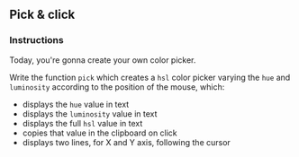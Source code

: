 ## Pick & click

### Instructions

Today, you're gonna create your own color picker.

Write the function `pick` which creates a `hsl` color picker varying the `hue` and `luminosity` according to the position of the mouse, which:

- displays the `hue` value in text
- displays the `luminosity` value in text
- displays the full `hsl` value in text
- copies that value in the clipboard on click
- displays two lines, for X and Y axis, following the cursor
